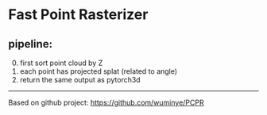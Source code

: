 # Fast Point Rasterizer

## pipeline:

0. first sort point cloud by Z
1. each point has projected splat (related to angle)
2. return the same output as pytorch3d

---

Based on github project: https://github.com/wuminye/PCPR

